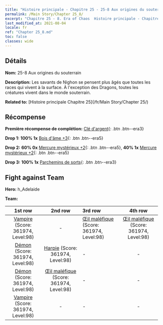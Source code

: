 ```yaml
---
title: "Histoire principale - Chapitre 25 - 25-8 Aux origines du souterrain"
permalink: /Main Story/Chapter 25_8/
excerpt: "Chapitre 25 - 8. Era of Chaos  Histoire principale - Chapitre 25_8. 25-8 Aux origines du souterrain"
last_modified_at: 2021-08-04
locale: fr
ref: "Chapter 25_8.md"
toc: false
classes: wide
---
```


## Détails

 **Nom:** 25-8 Aux origines du souterrain

 **Description:** Les savants de Nighon se pensent plus âgés que toutes les races qui vivent à la surface. À l'exception des Dragons, toutes les créatures vivent dans le monde souterrain.

 **Related to:** [Histoire principale Chapitre 25](/fr/Main Story/Chapter 25/)

## Récompense

 **Première récompense de complétion:** [Clé d'argent](/ItemsFR/con_693/){: .btn .btn--era3}

 **Drop 1:** **100% 1x** [Bois d'âme +3](/ItemsFR/mat_83/){: .btn .btn--era5}

 **Drop 2:** **60% 0x** [Mercure mystérieux +2](/ItemsFR/mat_77/){: .btn .btn--era5}, **40% 1x** [Mercure mystérieux +2](/ItemsFR/mat_77/){: .btn .btn--era5}

 **Drop 3:** **100% 1x** [Parchemins de sorts](/ItemsFR/con_694/){: .btn .btn--era3}


## Fight against Team
 **Hero:** h_Adelaide

 **Team:**


  | 1st row | 2nd row | 3rd row | 4th row |
  |:----:|:----:|:----|:----:|
  | [Vampire](/fr/units/Vampire/) (Score: 361974, Level:98)  | - | [Œil maléfique](/fr/units/Beholder/) (Score: 361974, Level:98)  | [Œil maléfique](/fr/units/Beholder/) (Score: 361974, Level:98)  |
  | [Démon](/fr/units/Demon/) (Score: 361974, Level:98)  | [Harpie](/fr/units/Harpy/) (Score: 361974, Level:98)  | - | - |
  | [Démon](/fr/units/Demon/) (Score: 361974, Level:98)  | [Œil maléfique](/fr/units/Beholder/) (Score: 361974, Level:98)  | - | - |
  | [Vampire](/fr/units/Vampire/) (Score: 361974, Level:98)  | - | - | - |



